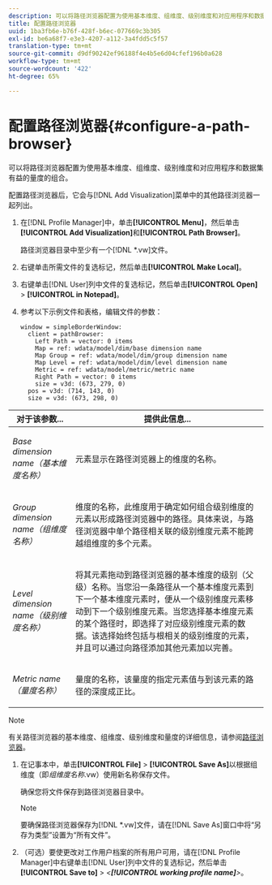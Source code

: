 ```yaml
---
description: 可以将路径浏览器配置为使用基本维度、组维度、级别维度和对应用程序和数据集有益的量度的组合。
title: 配置路径浏览器
uuid: 1ba3fb6e-b76f-428f-b6ec-077669c3b305
exl-id: be6a68f7-e3e3-4207-a112-3a4fdd5c5f57
translation-type: tm+mt
source-git-commit: d9df90242ef96188f4e4b5e6d04cfef196b0a628
workflow-type: tm+mt
source-wordcount: '422'
ht-degree: 65%

---
```


# 配置路径浏览器{#configure-a-path-browser}

可以将路径浏览器配置为使用基本维度、组维度、级别维度和对应用程序和数据集有益的量度的组合。

配置路径浏览器后，它会与[!DNL Add Visualization]菜单中的其他路径浏览器一起列出。

1. 在[!DNL Profile Manager]中，单击&#x200B;**[!UICONTROL Menu]**，然后单击&#x200B;**[!UICONTROL Add Visualization]**&#x200B;和&#x200B;**[!UICONTROL Path Browser]**。

   路径浏览器目录中至少有一个[!DNL *.vw]文件。

1. 右键单击所需文件的复选标记，然后单击&#x200B;**[!UICONTROL Make Local]**。
1. 右键单击[!DNL User]列中文件的复选标记，然后单击&#x200B;**[!UICONTROL Open]** > **[!UICONTROL in Notepad]**。
1. 参考以下示例文件和表格，编辑文件的参数：

   ```
   window = simpleBorderWindow: 
     client = pathBrowser: 
       Left Path = vector: 0 items
       Map = ref: wdata/model/dim/base dimension name
       Map Group = ref: wdata/model/dim/group dimension name
       Map Level = ref: wdata/model/dim/level dimension name
       Metric = ref: wdata/model/metric/metric name
       Right Path = vector: 0 items
       size = v3d: (673, 279, 0)
     pos = v3d: (714, 143, 0)
     size = v3d: (673, 298, 0)
   ```

<table id="table_1DCCB4B24B554B72A781B304B5EB155E"> 
 <thead> 
  <tr> 
   <th colname="col1" class="entry"> 对于该参数... </th> 
   <th colname="col2" class="entry"> 提供此信息... </th> 
  </tr> 
 </thead>
 <tbody> 
  <tr> 
   <td colname="col1"> <p><i>Base dimension name（基本维度名称）</i> </p> </td> 
   <td colname="col2"> <p>元素显示在路径浏览器上的维度的名称。 </p> </td> 
  </tr> 
  <tr> 
   <td colname="col1"> <p><i>Group dimension name（组维度名称）</i> </p> </td> 
   <td colname="col2"> <p>维度的名称，此维度用于确定如何组合级别维度的元素以形成路径浏览器中的路径。具体来说，与路径浏览器中单个路径相关联的级别维度元素不能跨越组维度的多个元素。 </p> </td> 
  </tr> 
  <tr> 
   <td colname="col1"> <p><i>Level dimension name（级别维度名称）</i> </p> </td> 
   <td colname="col2"> <p>将其元素拖动到路径浏览器的基本维度的级别（父级）名称。当您沿一条路径从一个基本维度元素到下一个基本维度元素时，便从一个级别维度元素移动到下一个级别维度元素。当您选择基本维度元素的某个路径时，即选择了对应级别维度元素的数据。该选择始终包括与根相关的级别维度的元素，并且可以通过向路径添加其他元素加以完善。 </p> </td> 
  </tr> 
  <tr> 
   <td colname="col1"> <p><i>Metric name（量度名称）</i> </p> </td> 
   <td colname="col2"> <p>量度的名称，该量度的指定元素值与到该元素的路径的深度成正比。 </p> </td> 
  </tr> 
 </tbody> 
</table>

>[!NOTE]
>
>有关路径浏览器的基本维度、组维度、级别维度和量度的详细信息，请参阅[路径浏览器](../../../home/c-get-started/c-analysis-vis/c-path-browsers/c-path-browsers.md#concept-f2e9fdafed6e49c2bd111ab425cd6e2b)。

1. 在记事本中，单击&#x200B;**[!UICONTROL File]** > **[!UICONTROL Save As]**&#x200B;以根据组维度（即&#x200B;*组维度名称*.vw）使用新名称保存文件。

   确保您将文件保存到路径浏览器目录中。

   >[!NOTE]
   >
   >要确保路径浏览器保存为[!DNL *.vw]文件，请在[!DNL Save As]窗口中将“另存为类型”设置为“所有文件”。

1. （可选）要使更改对工作用户档案的所有用户可用，请在[!DNL Profile Manager]中右键单击[!DNL User]列中文件的复选标记，然后单击&#x200B;**[!UICONTROL Save to]** > *&lt;**[!UICONTROL working profile name]**>*。
